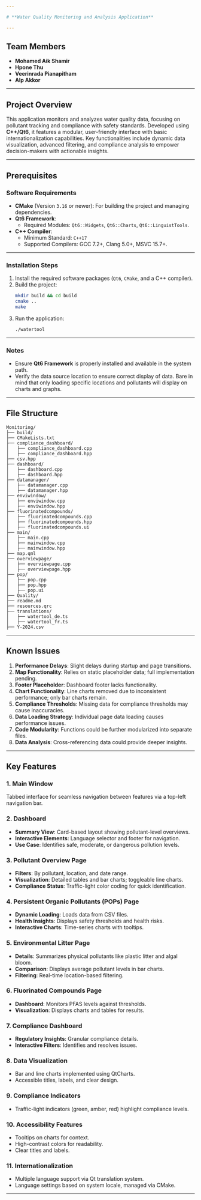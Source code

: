 ```yaml
---

# **Water Quality Monitoring and Analysis Application**

---
```


## **Team Members**
- **Mohamed Aik Shamir**
- **Hpone Thu**
- **Veerinrada Pianapitham**
- **Alp Akkor**

---

## **Project Overview**
This application monitors and analyzes water quality data, focusing on pollutant tracking and compliance with safety standards. Developed using **C++/Qt6**, it features a modular, user-friendly interface with basic internationalization capabilities. Key functionalities include dynamic data visualization, advanced filtering, and compliance analysis to empower decision-makers with actionable insights.

---

## **Prerequisites**

### **Software Requirements**
- **CMake** (Version `3.16` or newer): For building the project and managing dependencies.
- **Qt6 Framework**:
  - Required Modules: `Qt6::Widgets`, `Qt6::Charts`, `Qt6::LinguistTools`.
- **C++ Compiler**:
  - Minimum Standard: `C++17`
  - Supported Compilers: GCC 7.2+, Clang 5.0+, MSVC 15.7+.

---

### **Installation Steps**
1. Install the required software packages (`Qt6`, `CMake`, and a C++ compiler).
2. Build the project:
   ```bash
   mkdir build && cd build
   cmake ..
   make
   ```
3. Run the application:
   ```bash
   ./watertool
   ```

---

### **Notes**
- Ensure **Qt6 Framework** is properly installed and available in the system path.
- Verify the data source location to ensure correct display of data. Bare in mind that only loading specific locations and pollutants will display on charts and graphs.

---

## **File Structure**

```
Monitoring/
├── build/
├── CMakeLists.txt
├── compliance_dashboard/
│   ├── compliance_dashboard.cpp
│   ├── compliance_dashboard.hpp
├── csv.hpp
├── dashboard/
│   ├── dashboard.cpp
│   ├── dashboard.hpp
├── datamanager/
│   ├── datamanager.cpp
│   ├── datamanager.hpp
├── enviwindow/
│   ├── enviwindow.cpp
│   ├── enviwindow.hpp
├── fluorinatedcompounds/
│   ├── fluorinatedcompounds.cpp
│   ├── fluorinatedcompounds.hpp
│   ├── fluorinatedcompounds.ui
├── main/
│   ├── main.cpp
│   ├── mainwindow.cpp
│   ├── mainwindow.hpp
├── map.qml
├── overviewpage/
│   ├── overviewpage.cpp
│   ├── overviewpage.hpp
├── pop/
│   ├── pop.cpp
│   ├── pop.hpp
│   ├── pop.ui
├── Quality/
├── readme.md
├── resources.qrc
├── translations/
│   ├── watertool_de.ts
│   ├── watertool_fr.ts
├── Y-2024.csv
```

---

## **Known Issues**
1. **Performance Delays**: Slight delays during startup and page transitions.
2. **Map Functionality**: Relies on static placeholder data; full implementation pending.
3. **Footer Placeholder**: Dashboard footer lacks functionality.
4. **Chart Functionality**: Line charts removed due to inconsistent performance; only bar charts remain.
5. **Compliance Thresholds**: Missing data for compliance thresholds may cause inaccuracies.
6. **Data Loading Strategy**: Individual page data loading causes performance issues.
7. **Code Modularity**: Functions could be further modularized into separate files.
8. **Data Analysis**: Cross-referencing data could provide deeper insights.

---

## **Key Features**

### **1. Main Window**
Tabbed interface for seamless navigation between features via a top-left navigation bar.

### **2. Dashboard**
- **Summary View**: Card-based layout showing pollutant-level overviews.
- **Interactive Elements**: Language selector and footer for navigation.
- **Use Case**: Identifies safe, moderate, or dangerous pollution levels.

### **3. Pollutant Overview Page**
- **Filters**: By pollutant, location, and date range.
- **Visualization**: Detailed tables and bar charts; toggleable line charts.
- **Compliance Status**: Traffic-light color coding for quick identification.

### **4. Persistent Organic Pollutants (POPs) Page**
- **Dynamic Loading**: Loads data from CSV files.
- **Health Insights**: Displays safety thresholds and health risks.
- **Interactive Charts**: Time-series charts with tooltips.

### **5. Environmental Litter Page**
- **Details**: Summarizes physical pollutants like plastic litter and algal bloom.
- **Comparison**: Displays average pollutant levels in bar charts.
- **Filtering**: Real-time location-based filtering.

### **6. Fluorinated Compounds Page**
- **Dashboard**: Monitors PFAS levels against thresholds.
- **Visualization**: Displays charts and tables for results.

### **7. Compliance Dashboard**
- **Regulatory Insights**: Granular compliance details.
- **Interactive Filters**: Identifies and resolves issues.

### **8. Data Visualization**
- Bar and line charts implemented using QtCharts.
- Accessible titles, labels, and clear design.

### **9. Compliance Indicators**
- Traffic-light indicators (green, amber, red) highlight compliance levels.

### **10. Accessibility Features**
- Tooltips on charts for context.
- High-contrast colors for readability.
- Clear titles and labels.

### **11. Internationalization**
- Multiple language support via Qt translation system.
- Language settings based on system locale, managed via CMake.

---